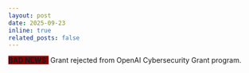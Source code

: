 ```yaml
---
layout: post
date: 2025-09-23
inline: true
related_posts: false
---
```


<b style = "background-color:#8B0000;"> BAD NEWS:</b> Grant rejected from OpenAI Cybersecurity Grant program.